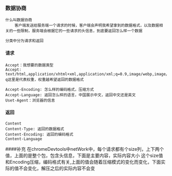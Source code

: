 ### 数据协商
    
    什么叫数据协商
        客户端发送给服务端一个请求的时候，客户端会声明我希望拿到的数据格式，以及数据相关的一些限制，服务端会根据它的一些请求的头信息，到底要返回怎么样一个数据
    
    分类中分为请求和返回

#### 请求
    Accept：我想要的数据类型
    Accept: text/html,application/xhtml+xml,application/xml;q=0.9,image/webp,image/apng,*/*;q=0.8
    q这里是代表权重，权重越希望返回的数据格式

    Accept-Encoding: 怎么样的编码格式，压缩方式
    Accept-Language: 返回怎么样的语言，中国展示中文，返回中文还是英文
    Uset-Agent：浏览器的信息

#### 返回
    Content
    Content-Type: 返回的数据格式
    Content-Encoding: 返回的编码格式
    Content-Language
    
####补充 
    在chromeDevtools中netWork中，每个请求都有个size列，上下两个值，上面的是整个包，包含头信息，下面是主要内容，实际内容大小
    这个size值和Encoding压缩，编码格式有关,上面的值会随着压缩模式的变化而变化，下面实际的值不会变化，解压之后的实际内容不会变
    